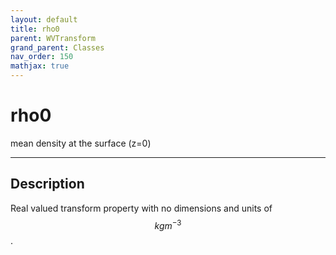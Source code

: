 ```yaml
---
layout: default
title: rho0
parent: WVTransform
grand_parent: Classes
nav_order: 150
mathjax: true
---
```


#  rho0

mean density at the surface (z=0)


---

## Description
Real valued transform property with no dimensions and units of $$kg m^{-3}$$.

